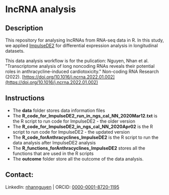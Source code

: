 # lncRNA analysis

## Description
This repository for analysing lncRNAs from RNA-seq data in R. In this study, we applied [ImpulseDE2](https://github.com/YosefLab/ImpulseDE2) for differential expression analysis in longitudinal datasets.

This data analysis workflow is for the pulication: Nguyen, Nhan et al. "Transcriptome analysis of long noncoding RNAs reveals their potential roles in anthracycline-induced cardiotoxicity." Non-coding RNA Research (2022). [https://doi.org/10.1016/j.ncrna.2022.01.002](https://doi.org/10.1016/j.ncrna.2022.01.002)

## Instructions
- The **data** folder stores data information files
- The **R_code_for_ImpulseDE2_run_in_ngs_cal_NN_2020Mar12.txt** is the R script to run code for ImpulseDE2 - the older version
- The **R_code_for_ImpulseDE2_in_ngs_cal_NN_2020Apr02** is the R script to run code for ImpulseDE2 - the updated version
- The **R_code_forAnthracyclines_ImpulseDE2** is the R script to run the data analysis after ImpulseDE2 analysis
- The **R_functions_forAnthracyclines_ImpulseDE2** stores all the functions that are used in the R scripts
- The **outcome** folder store all the outcome of the data analysis.

## Contact:
LinkedIn:	[nhannguyen](https://www.linkedin.com/in/nhannguyen1412) | ORCID: [0000-0001-8720-1195](https://orcid.org/0000-0001-8720-1195)
